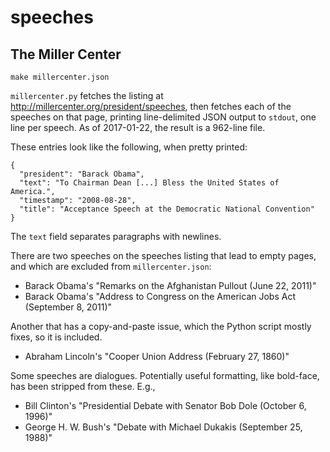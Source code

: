 # speeches

## The Miller Center

    make millercenter.json

`millercenter.py` fetches the listing at <http://millercenter.org/president/speeches>, then fetches each of the speeches on that page, printing line-delimited JSON output to `stdout`, one line per speech.
As of 2017-01-22, the result is a 962-line file.

These entries look like the following, when pretty printed:

    {
      "president": "Barack Obama",
      "text": "To Chairman Dean [...] Bless the United States of America.",
      "timestamp": "2008-08-28",
      "title": "Acceptance Speech at the Democratic National Convention"
    }

The `text` field separates paragraphs with newlines.

There are two speeches on the speeches listing that lead to empty pages, and which are excluded from `millercenter.json`:

* Barack Obama's "Remarks on the Afghanistan Pullout (June 22, 2011)"
* Barack Obama's "Address to Congress on the American Jobs Act (September 8, 2011)"

Another that has a copy-and-paste issue, which the Python script mostly fixes, so it is included.

* Abraham Lincoln's "Cooper Union Address (February 27, 1860)"

Some speeches are dialogues. Potentially useful formatting, like bold-face, has been stripped from these. E.g.,

* Bill Clinton's "Presidential Debate with Senator Bob Dole (October 6, 1996)"
* George H. W. Bush's "Debate with Michael Dukakis (September 25, 1988)"
